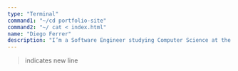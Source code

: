 ```yaml
---
type: "Terminal"
command1: "~/cd portfolio-site"
command2: "~/ cat < index.html"
name: "Diego Ferrer" 
description: "I’m a Software Engineer studying Computer Science at the University of Florida. "
---
```


> indicates new line 